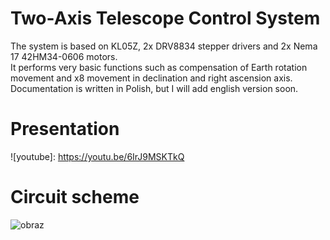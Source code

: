 # Two-Axis Telescope Control System

The system is based on KL05Z, 2x DRV8834 stepper drivers and 2x Nema 17 42HM34-0606 motors. <br />
It performs very basic functions such as compensation of Earth rotation movement and x8 movement in declination and right ascension axis. <br />
Documentation is written in Polish, but I will add english version soon.

# Presentation
![youtube]: https://youtu.be/6IrJ9MSKTkQ

# Circuit scheme
![obraz](https://user-images.githubusercontent.com/48327929/111927956-9398ab80-8ab2-11eb-8673-bc2fc4172555.png)

